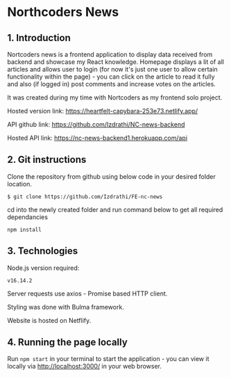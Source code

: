 # Northcoders News

## 1. Introduction

Nortcoders news is a frontend application to display data received from backend and showcase my React knowledge. Homepage displays a lit of all articles and allows user to login (for now it's just one user to allow certain functionality within the page) - you can click on the article to read it fully and also (if logged in) post comments and increase votes on the articles.

It was created during my time with Nortcoders as my frontend solo project.

Hosted version link:
https://heartfelt-capybara-253e73.netlify.app/

API github link:
https://github.com/Izdrathi/NC-news-backend

Hosted API link:
https://nc-news-backend1.herokuapp.com/api

## 2. Git instructions

Clone the repository from github using below code in your desired folder location.

`$ git clone https://github.com/Izdrathi/FE-nc-news`

cd into the newly created folder and run command below to get all required dependancies

```
npm install
```

## 3. Technologies

Node.js version required:

```
v16.14.2
```

Server requests use axios - Promise based HTTP client.

Styling was done with Bulma framework.

Website is hosted on Netflify.

## 4. Running the page locally

Run `npm start` in your terminal to start the application - you can view it locally via [http://localhost:3000/](http://localhost:3000/) in your web browser.
